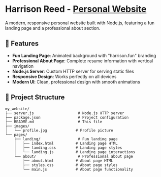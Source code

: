 # Harrison Reed - <a href="https://hpreed.dev">Personal Website</a>

A modern, responsive personal website built with Node.js, featuring a fun landing page and a professional about section.

## 🚀 **Features**

- **Fun Landing Page**: Animated background with "harrison.fun" branding
- **Professional About Page**: Complete resume information with vertical navigation
- **Node.js Server**: Custom HTTP server for serving static files
- **Responsive Design**: Works perfectly on all devices
- **Modern UI**: Clean, professional design with smooth animations

## 📁 **Project Structure**

```
my_website/
├── server.js                    # Node.js HTTP server
├── package.json                 # Project configuration
├── README.md                    # This file
├── images/
│   └── profile.jpg             # Profile picture
└── pages/
    ├── landing/                 # Fun landing page
    │   ├── index.html          # Landing page HTML
    │   ├── landing.css         # Landing page styles
    │   └── landing.js          # Landing page interactions
    └── about/                   # Professional about page
        ├── about.html          # About page HTML
        ├── styles.css          # About page styles
        └── main.js             # About page functionality
```


